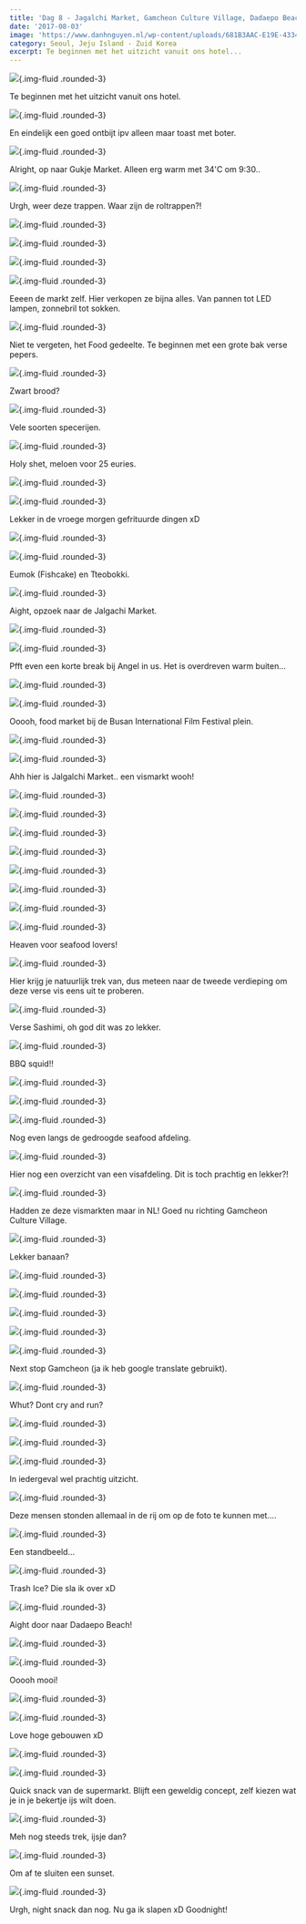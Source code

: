 ```yaml
---
title: 'Dag 8 - Jagalchi Market, Gamcheon Culture Village, Dadaepo Beach - Busan'
date: '2017-08-03'
image: 'https://www.danhnguyen.nl/wp-content/uploads/681B3AAC-E19E-4334-BF08-B076C4481015.jpg'
category: Seoul, Jeju Island - Zuid Korea
excerpt: Te beginnen met het uitzicht vanuit ons hotel...
---
```


![](https://www.danhnguyen.nl/wp-content/uploads/5C7C44A9-07A0-4C47-B5C7-648EA2C123FF-700x394.jpg){.img-fluid .rounded-3}

Te beginnen met het uitzicht vanuit ons hotel.

![](https://www.danhnguyen.nl/wp-content/uploads/4791964B-7F1B-46E1-BE52-4DCAD24A0E92-700x394.jpg){.img-fluid .rounded-3}

En eindelijk een goed ontbijt ipv alleen maar toast met boter.

![](https://www.danhnguyen.nl/wp-content/uploads/05CD95D6-A792-4399-8714-369C2F7B71F5-700x394.jpg){.img-fluid .rounded-3}

Alright, op naar Gukje Market. Alleen erg warm met 34'C om 9:30..

![](https://www.danhnguyen.nl/wp-content/uploads/6BFC4500-C40C-44B7-B019-1D7B561D17D7-700x394.jpg){.img-fluid .rounded-3}

Urgh, weer deze trappen. Waar zijn de roltrappen?!

![](https://www.danhnguyen.nl/wp-content/uploads/6941C579-63EC-41E6-8221-9E99FF1A06CE-700x394.jpg){.img-fluid .rounded-3}

![](https://www.danhnguyen.nl/wp-content/uploads/F7A3C570-CCEE-444C-9BA4-94C16154897E-700x394.jpg){.img-fluid .rounded-3}

![](https://www.danhnguyen.nl/wp-content/uploads/A4B7C6A5-68FB-4AC4-B2A8-75BEB64CCD71-700x394.jpg){.img-fluid .rounded-3}

![](https://www.danhnguyen.nl/wp-content/uploads/875335F7-3A0A-4DF3-96FC-D16FC4E6CDFA-700x394.jpg){.img-fluid .rounded-3}

Eeeen de markt zelf. Hier verkopen ze bijna alles. Van pannen tot LED lampen, zonnebril tot sokken.

![](https://www.danhnguyen.nl/wp-content/uploads/8FAB2263-921D-446A-8BC7-E23791F2E76D-700x394.jpg){.img-fluid .rounded-3}

Niet te vergeten, het Food gedeelte. Te beginnen met een grote bak verse pepers.

![](https://www.danhnguyen.nl/wp-content/uploads/EB5AE6DA-A148-4F21-A3C5-73113389D32B-700x394.jpg){.img-fluid .rounded-3}

Zwart brood?

![](https://www.danhnguyen.nl/wp-content/uploads/9B03B9E2-4038-47FF-937B-A6C7FDC51BB7-700x394.jpg){.img-fluid .rounded-3}

Vele soorten specerijen.

![](https://www.danhnguyen.nl/wp-content/uploads/51DFCC87-184F-4F20-B529-5B45A6BE42BA-700x394.jpg){.img-fluid .rounded-3}

Holy shet, meloen voor 25 euries.

![](https://www.danhnguyen.nl/wp-content/uploads/78BEAB7A-A920-4BF8-8CCA-5D020836DD74-700x394.jpg){.img-fluid .rounded-3}

![](https://www.danhnguyen.nl/wp-content/uploads/F24CA332-5DA5-4EDE-8DBF-4B98A707B91B-700x394.jpg){.img-fluid .rounded-3}

Lekker in de vroege morgen gefrituurde dingen xD

![](https://www.danhnguyen.nl/wp-content/uploads/E7D310E5-EC1C-4593-BDC5-6902E249CBAC-700x394.jpg){.img-fluid .rounded-3}

![](https://www.danhnguyen.nl/wp-content/uploads/43ADF1FA-F021-4596-9739-E7F2A5298898-700x394.jpg){.img-fluid .rounded-3}

Eumok (Fishcake) en Tteobokki.

![](https://www.danhnguyen.nl/wp-content/uploads/FE29650B-DD70-4084-AC5D-5EC70B8D2F3B-700x394.jpg){.img-fluid .rounded-3}

Aight, opzoek naar de Jalgachi Market.

![](https://www.danhnguyen.nl/wp-content/uploads/75BB044B-1656-4040-A877-3DB225FB3D32-700x394.jpg){.img-fluid .rounded-3}

![](https://www.danhnguyen.nl/wp-content/uploads/48356CE2-3670-4E18-BE78-C6D95344EDEF-700x394.jpg){.img-fluid .rounded-3}

Pfft even een korte break bij Angel in us. Het is overdreven warm buiten...

![](https://www.danhnguyen.nl/wp-content/uploads/14C7FE98-A112-45FF-9D0D-E725583BBB5E-700x394.jpg){.img-fluid .rounded-3}

![](https://www.danhnguyen.nl/wp-content/uploads/41CE5E65-CCDF-4297-A9CE-3C7313408932-700x394.jpg){.img-fluid .rounded-3}

Ooooh, food market bij de Busan International Film Festival plein.

![](https://www.danhnguyen.nl/wp-content/uploads/1CB37DB3-C3DA-46A3-8FA1-169CFD36FE73-700x394.jpg){.img-fluid .rounded-3}

![](https://www.danhnguyen.nl/wp-content/uploads/F6E1D83B-E889-4EDA-B9AD-BCF5990AE528-700x394.jpg){.img-fluid .rounded-3}

Ahh hier is Jalgalchi Market.. een vismarkt wooh!

![](https://www.danhnguyen.nl/wp-content/uploads/43E507BC-76F8-404A-9AD7-7099B80A8F16-700x394.jpg){.img-fluid .rounded-3}

![](https://www.danhnguyen.nl/wp-content/uploads/263D0E1B-9DDC-4207-A98C-D94D505957EB-700x394.jpg){.img-fluid .rounded-3}

![](https://www.danhnguyen.nl/wp-content/uploads/094DE75C-B371-4482-9496-5FD211494B73-700x394.jpg){.img-fluid .rounded-3}

![](https://www.danhnguyen.nl/wp-content/uploads/AA81B0D3-93D7-422A-B0BF-E1620FF1C2D2-700x394.jpg){.img-fluid .rounded-3}

![](https://www.danhnguyen.nl/wp-content/uploads/37C3AC82-E9B0-4795-9383-207C483455B2-700x394.jpg){.img-fluid .rounded-3}

![](https://www.danhnguyen.nl/wp-content/uploads/A7D105A4-9B46-4A70-8E6A-8895D79EF72B-700x394.jpg){.img-fluid .rounded-3}

![](https://www.danhnguyen.nl/wp-content/uploads/1C858BAD-F42F-40E0-8F7C-76EDF6AF28F3-700x394.jpg){.img-fluid .rounded-3}

![](https://www.danhnguyen.nl/wp-content/uploads/18538231-11EB-4D60-8E13-4725D6615FC1-700x394.jpg){.img-fluid .rounded-3}

Heaven voor seafood lovers!

![](https://www.danhnguyen.nl/wp-content/uploads/3055E57A-46C7-40D6-A8DF-2B8C555444AE-700x394.jpg){.img-fluid .rounded-3}

Hier krijg je natuurlijk trek van, dus meteen naar de tweede verdieping om deze verse vis eens uit te proberen.

![](https://www.danhnguyen.nl/wp-content/uploads/83A974B5-C568-49B7-9107-AD166D2FB504-700x394.jpg){.img-fluid .rounded-3}

Verse Sashimi, oh god dit was zo lekker.

![](https://www.danhnguyen.nl/wp-content/uploads/B7C0A788-A0D5-4ABC-BA59-FAE524BECF61-700x394.jpg){.img-fluid .rounded-3}

BBQ squid!!

![](https://www.danhnguyen.nl/wp-content/uploads/9EA22DA4-BAFA-4F2C-B7C4-C2167676802B-700x394.jpg){.img-fluid .rounded-3}

![](https://www.danhnguyen.nl/wp-content/uploads/A153D3ED-507B-4A51-BC22-A5F5AC4C18E1-700x394.jpg){.img-fluid .rounded-3}

![](https://www.danhnguyen.nl/wp-content/uploads/0C5C9274-EE0D-4195-80FF-7F6F1742C23C-700x394.jpg){.img-fluid .rounded-3}

Nog even langs de gedroogde seafood afdeling.

![](https://www.danhnguyen.nl/wp-content/uploads/611776E1-B3D6-4FCB-BC91-7D949F8CD222-700x394.jpg){.img-fluid .rounded-3}

Hier nog een overzicht van een visafdeling. Dit is toch prachtig en lekker?!

![](https://www.danhnguyen.nl/wp-content/uploads/47655927-5D20-4861-8446-BA0EBF686390-700x394.jpg){.img-fluid .rounded-3}

Hadden ze deze vismarkten maar in NL! Goed nu richting Gamcheon Culture Village.

![](https://www.danhnguyen.nl/wp-content/uploads/23916014-7CC1-433F-84EF-07FD87AFA9E6-700x394.jpg){.img-fluid .rounded-3}

Lekker banaan?

![](https://www.danhnguyen.nl/wp-content/uploads/08546DF9-1E52-4609-A7CB-857D00589335-700x394.jpg){.img-fluid .rounded-3}

![](https://www.danhnguyen.nl/wp-content/uploads/30636B88-E9E8-40A9-BEE9-9CDE0E3421BD-700x394.jpg){.img-fluid .rounded-3}

![](https://www.danhnguyen.nl/wp-content/uploads/6A1728DB-E19E-4881-93FA-86E9B66A7910-700x394.jpg){.img-fluid .rounded-3}

![](https://www.danhnguyen.nl/wp-content/uploads/B7535B7D-988B-49BA-9B63-93786C4BAA9F-700x394.jpg){.img-fluid .rounded-3}

![](https://www.danhnguyen.nl/wp-content/uploads/C3758609-2A0D-4FFE-A1C2-7C94600D163A-700x394.jpg){.img-fluid .rounded-3}

Next stop Gamcheon (ja ik heb google translate gebruikt).

![](https://www.danhnguyen.nl/wp-content/uploads/58B54FD1-2D27-450F-BED6-69EF175CC78E-700x394.jpg){.img-fluid .rounded-3}

Whut? Dont cry and run?

![](https://www.danhnguyen.nl/wp-content/uploads/59E3323B-8EFA-447E-B370-BBEC9C70E5AA-700x394.jpg){.img-fluid .rounded-3}

![](https://www.danhnguyen.nl/wp-content/uploads/47E4621A-E96B-459D-BA1F-4B9D31B37C9F-700x394.jpg){.img-fluid .rounded-3}

![](https://www.danhnguyen.nl/wp-content/uploads/904FD952-A1E1-46F2-9DC9-EAFD8942D033-700x394.jpg){.img-fluid .rounded-3}

In iedergeval wel prachtig uitzicht.

![](https://www.danhnguyen.nl/wp-content/uploads/727C8EB7-D33E-4DDE-AF85-B566270D4713-700x394.jpg){.img-fluid .rounded-3}

Deze mensen stonden allemaal in de rij om op de foto te kunnen met....

![](https://www.danhnguyen.nl/wp-content/uploads/6FE4F056-63C6-45FC-8761-D355C8460D7E-700x394.jpg){.img-fluid .rounded-3}

Een standbeeld...

![](https://www.danhnguyen.nl/wp-content/uploads/EFFC9E8E-3E1D-4221-8A48-1A586D17508A-700x394.jpg){.img-fluid .rounded-3}

Trash Ice? Die sla ik over xD

![](https://www.danhnguyen.nl/wp-content/uploads/70C822DD-3A52-4E18-B30B-824D841650C6-700x394.jpg){.img-fluid .rounded-3}

Aight door naar Dadaepo Beach!

![](https://www.danhnguyen.nl/wp-content/uploads/BB21BCFD-508D-4FD6-BD81-E78714CC39DD-700x394.jpg){.img-fluid .rounded-3}

![](https://www.danhnguyen.nl/wp-content/uploads/681B3AAC-E19E-4334-BF08-B076C4481015-700x394.jpg){.img-fluid .rounded-3}

Ooooh mooi!

![](https://www.danhnguyen.nl/wp-content/uploads/0B229C3A-BC9E-4BC7-B23E-86AADB03F05E-700x394.jpg){.img-fluid .rounded-3}

![](https://www.danhnguyen.nl/wp-content/uploads/0109B2B5-D93F-4075-86A3-5148B8DFD249-700x394.jpg){.img-fluid .rounded-3}

Love hoge gebouwen xD

![](https://www.danhnguyen.nl/wp-content/uploads/B2B9A756-3B50-425C-AC77-3C41B963E1DF-700x394.jpg){.img-fluid .rounded-3}

![](https://www.danhnguyen.nl/wp-content/uploads/BE04E218-3C73-4D7C-B9B6-0840E2DA5EC8-700x394.jpg){.img-fluid .rounded-3}

Quick snack van de supermarkt. Blijft een geweldig concept, zelf kiezen wat je in je bekertje ijs wilt doen.

![](https://www.danhnguyen.nl/wp-content/uploads/0A758A24-70AD-4435-898B-63B6577AF914-700x394.jpg){.img-fluid .rounded-3}

Meh nog steeds trek, ijsje dan?

![](https://www.danhnguyen.nl/wp-content/uploads/755D4BD2-B714-458F-87E3-AF4C8E2B5C28-700x394.jpg){.img-fluid .rounded-3}

Om af te sluiten een sunset.

![](https://www.danhnguyen.nl/wp-content/uploads/21F20D1F-3FA8-4878-923F-401A760E7030-700x394.jpg){.img-fluid .rounded-3}

Urgh, night snack dan nog. Nu ga ik slapen xD
Goodnight!
